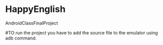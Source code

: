 # HappyEnglish
AndroidClassFinalProject

#TO run the project you have to add the source file to the emulator using adb command.
